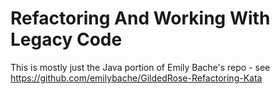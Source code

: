 # Refactoring And Working With Legacy Code

This is mostly just the Java portion of Emily Bache's repo - see https://github.com/emilybache/GildedRose-Refactoring-Kata
